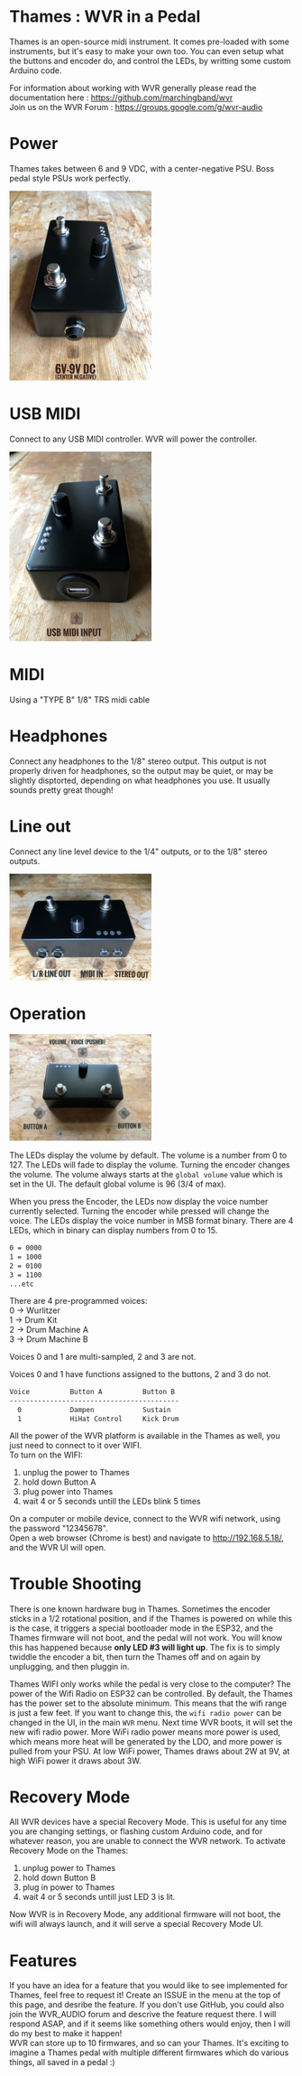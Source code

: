 # Thames : WVR in a Pedal

Thames is an open-source midi instrument. It comes pre-loaded with some instruments, but it's easy to make your own too. You can even setup what the buttons and encoder do, and control the LEDs, by writting some custom Arduino code.  

For information about working with WVR generally please read the documentation here : https://github.com/marchingband/wvr  
Join us on the WVR Forum : https://groups.google.com/g/wvr-audio  

# Power
Thames takes between 6 and 9 VDC, with a center-negative PSU. Boss pedal style PSUs work perfectly.

<img src="https://github.com/marchingband/wvr_thames/blob/main/images/IMG_3453.jpeg?raw=true" width="50%" height="50%">

# USB MIDI
Connect to any USB MIDI controller. WVR will power the controller.

<img src="https://github.com/marchingband/wvr_thames/blob/main/images/IMG_3452.jpeg?raw=true" width="50%" height="50%">

# MIDI
Using a "TYPE B" 1/8" TRS midi cable

# Headphones
Connect any headphones to the 1/8" stereo output. This output is not properly driven for headphones, so the output may be quiet, or may be slightly disptorted, depending on what headphones you use. It usually sounds pretty great though!

# Line out
Connect any line level device to the 1/4" outputs, or to the 1/8" stereo outputs.

<img src="https://github.com/marchingband/wvr_thames/blob/main/images/IMG_3451.jpeg?raw=true" width="50%" height="50%">

# Operation

<img src="https://github.com/marchingband/wvr_thames/blob/main/images/IMG_3450.jpeg?raw=true" width="50%" height="50%">

The LEDs display the volume by default. The volume is a number from 0 to 127. The LEDs will fade to display the volume. Turning the encoder changes the volume. The volume always starts at the `global volume` value which is set in the UI. The default global volume is 96 (3/4 of max).

When you press the Encoder, the LEDs now display the voice number currently selected. Turning the encoder while pressed will change the voice. The LEDs display the voice number in MSB format binary. There are 4 LEDs, which in binary can display numbers from 0 to 15.
```
0 = 0000
1 = 1000
2 = 0100
3 = 1100
...etc
```
There are 4 pre-programmed voices:  
0 -> Wurlitzer  
1 -> Drum Kit  
2 -> Drum Machine A  
3 -> Drum Machine B  

Voices 0 and 1 are multi-sampled, 2 and 3 are not.

Voices 0 and 1 have functions assigned to the buttons, 2 and 3 do not.
```
Voice          Button A          Button B
------------------------------------------
  0            Dampen            Sustain
  1            HiHat Control     Kick Drum
```

All the power of the WVR platform is available in the Thames as well, you just need to connect to it over WIFI.  
To turn on the WIFI:  
1) unplug the power to Thames
2) hold down Button A
3) plug power into Thames
4) wait 4 or 5 seconds untill the LEDs blink 5 times  

On a computer or mobile device, connect to the WVR wifi network, using the password "12345678".  
Open a web browser (Chrome is best) and navigate to http://192.168.5.18/, and the WVR UI will open.  

# Trouble Shooting
There is one known hardware bug in Thames. Sometimes the encoder sticks in a 1/2 rotational position, and if the Thames is powered on while this is the case, it triggers a special bootloader mode in the ESP32, and the Thames firmware will not boot, and the pedal will not work. You will know this has happened because **only LED #3 will light up**. The fix is to simply twiddle the encoder a bit, then turn the Thames off and on again by unplugging, and then pluggin in.  

Thames WIFI only works while the pedal is very close to the computer? The power of the Wifi Radio on ESP32 can be controlled. By default, the Thames has the power set to the absolute minimum. This means that the wifi range is just a few feet. If you want to change this, the `wifi radio power` can be changed in the UI, in the main `WVR` menu. Next time WVR boots, it will set the new wifi radio power. More WiFi radio power means more power is used, which means more heat will be generated by the LDO, and more power is pulled from your PSU. At low WiFi power, Thames draws about 2W at 9V, at high WiFi power it draws about 3W.

# Recovery Mode
All WVR devices have a special Recovery Mode. This is useful for any time you are changing settings, or flashing custom Arduino code, and for whatever reason, you are unable to connect the WVR network. To activate Recovery Mode on the Thames:  
1) unplug power to Thames
2) hold down Button B
3) plug in power to Thames
4) wait 4 or 5 seconds untill just LED 3 is lit.  

Now WVR is in Recovery Mode, any additional firmware will not boot, the wifi will always launch, and it will serve a special Recovery Mode UI.

# Features
If you have an idea for a feature that you would like to see implemented for Thames, feel free to request it! Create an ISSUE in the menu at the top of this page, and desribe the feature. If you don't use GitHub, you could also join the WVR_AUDIO forum and descrive the feature request there. I will respond ASAP, and if it seems like something others would enjoy, then I will do my best to make it happen!  
WVR can store up to 10 firmwares, and so can your Thames. It's exciting to imagine a Thames pedal with multiple different firmwares which do various things, all saved in a pedal :)
